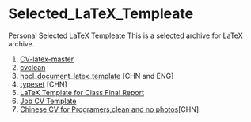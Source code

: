 # Selected_LaTeX_Templeate
Personal Selected LaTeX Templeate
This is a selected archive for LaTeX archive.


1. [CV-latex-master](https://github.com/nsknojj/CV-latex-master)
2. [cvclean](https://github.com/deong/cvclean)
3. [hpcl_document_latex_template](https://github.com/xhHuang94/hpcl_document_latex_template) [CHN and ENG]
4. [typeset](https://github.com/chenshuo/typeset) [CHN]
5. [LaTeX Template for Class Final Report](https://github.com/iphyer/Selected_LaTeX_Templeate/blob/master/CV-latex-master-master.zip)
6. [Job CV Template](https://github.com/iphyer/Selected_LaTeX_Templeate/blob/master/Job_CV_template.zip)
7. [Chinese CV for Programers,clean and no photos](https://github.com/iphyer/Selected_LaTeX_Templeate/blob/master/resume-CHN-clean-noPhotos.zip)[CHN]
